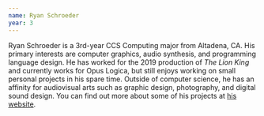 ```yaml
---
name: Ryan Schroeder
year: 3
---
```


Ryan Schroeder is a 3rd-year CCS Computing major from Altadena, CA.  His primary
interests are computer graphics, audio synthesis, and programming language
design.  He has worked for the 2019 production of _The Lion King_ and currently
works for Opus Logica, but still enjoys working on small personal projects in
his spare time.  Outside of computer science, he has an affinity for audiovisual
arts such as graphic design, photography, and digital sound design.  You can
find out more about some of his projects at [his website](http://rk1024.net).
